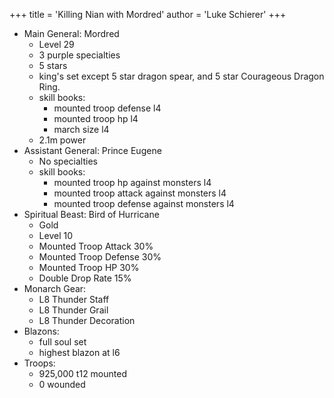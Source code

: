 +++
title = 'Killing Nian with Mordred'
author = 'Luke Schierer'
+++

* Main General: Mordred
  * Level 29
  * 3 purple specialties
  * 5 stars
  * king's set except 5 star dragon spear, and 5 star Courageous Dragon Ring.
  * skill books:
    * mounted troop defense l4
    * mounted troop hp l4
    * march size l4
  * 2.1m power
* Assistant General: Prince Eugene
  * No specialties
  * skill books:
    * mounted troop hp against monsters l4
    * mounted troop attack against monsters l4
    * mounted troop defense against monsters l4
* Spiritual Beast: Bird of Hurricane
  * Gold
  * Level 10
  * Mounted Troop Attack 30%
  * Mounted Troop Defense 30%
  * Mounted Troop HP 30%
  * Double Drop Rate 15%
* Monarch Gear:
  * L8 Thunder Staff
  * L8 Thunder Grail
  * L8 Thunder Decoration
* Blazons:
  * full soul set
  * highest blazon at l6
* Troops:
  * 925,000 t12 mounted
  * 0 wounded

